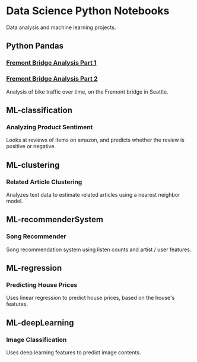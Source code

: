 # Data Science Python Notebooks
Data analysis and machine learning projects.

## Python Pandas

### [Fremont Bridge Analysis Part 1](https://github.com/william-gray/data-science-python/blob/master/Fremont_bridge_analysis/Bridge.ipynb)
### [Fremont Bridge Analysis Part 2](https://github.com/william-gray/data-science-python/blob/master/Fremont_bridge_analysis/UnsupervisedAnalysis.ipynb)

Analysis of bike traffic over time, on the Fremont bridge in Seattle. 

## ML-classification

### Analyzing Product Sentiment
Looks at reviews of items on amazon, and predicts whether the review is positive or negative.

## ML-clustering

### Related Article Clustering
Analyzes text data to estimate related articles using a nearest neighbor model.

## ML-recommenderSystem

### Song Recommender
Song recommendation system using listen counts and artist / user features.

## ML-regression

### Predicting House Prices
Uses linear regression to predict house prices, based on the house's features.

## ML-deepLearning

### Image Classification
Uses deep learning features to predict image contents.

